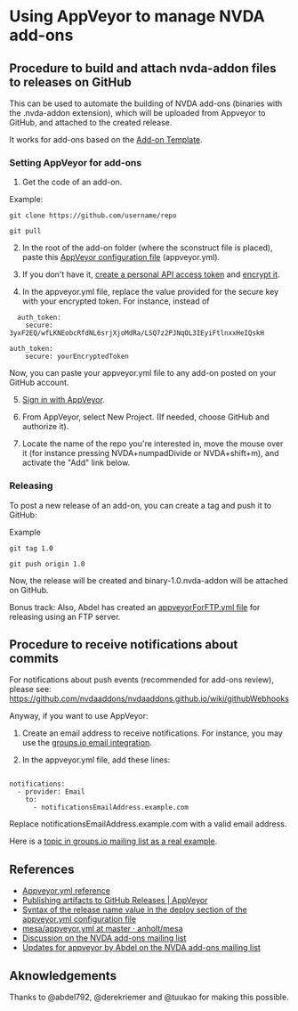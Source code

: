 # Using AppVeyor to manage NVDA add-ons 

## Procedure to build and attach nvda-addon files to releases on GitHub

This can be used to automate the building of NVDA add-ons (binaries with the .nvda-addon extension), which will be uploaded from Appveyor to GitHub, and attached to the created release.

It works for add-ons based on the [Add-on Template](https://github.com/nvdaaddons/addontemplate).

### Setting AppVeyor for add-ons

1. Get the code of an add-on.

Example:

```
git clone https://github.com/username/repo

git pull
```
2. In the root of the add-on folder (where the sconstruct file is placed), paste this [AppVeyor configuration file](https://gist.github.com/nvdaes/a486e45b98566d530688f6da9ce75f84/raw/d05b620185a58327b39da1215cf3c13c01249031/appveyor.yml) (appveyor.yml).

3. If you don't have it, [create a personal API access token](https://github.com/settings/tokens) and [encrypt it](https://ci.appveyor.com/tools/encrypt).

4. In the appveyor.yml file, replace the value provided for the secure key with your encrypted token. For instance, instead of

```
  auth_token:
    secure: 3yxF2EQ/wfLKNEobcRfdNL6srjXjoMdRa/LSQ7z2PJNqOL3IEyiFtlnxxHeIQskH
```

```
auth_token:
    secure: yourEncryptedToken
```

Now, you can paste your appveyor.yml file to any add-on posted on your GitHub account.

5. [Sign in with AppVeyor](https://www.appveyor.com/).

6. From AppVeyor, select New Project. (If needed, choose GitHub and authorize it).

7. Locate the name of the repo you're interested in, move the mouse over it (for instance pressing NVDA+numpadDivide or NVDA+shift+m), and activate the "Add" link below.

### Releasing

To post a new release of an add-on, you can create a tag and push it to GitHub:

Example

```
git tag 1.0

git push origin 1.0
```

Now, the release will be created and binary-1.0.nvda-addon will be attached on GitHub.

Bonus track: Also, Abdel has created an [appveyorForFTP.yml file](https://gist.githubusercontent.com/nvdaes/a486e45b98566d530688f6da9ce75f84/raw/46236e04b02de117f9edbb30aaf626692116b6c3/appveyorForFTP.yml) for releasing using an FTP server.


## Procedure to receive notifications about commits

For notifications about push events (recommended for add-ons review), please see:
https://github.com/nvdaaddons/nvdaaddons.github.io/wiki/githubWebhooks

Anyway, if you want to use AppVeyor: 

1. Create an email address to receive notifications. For instance, you may use the [groups.io email integration](https://groups.io/static/features).

2. In the appveyor.yml file, add these lines:

```

notifications:
  - provider: Email
    to:
      - notificationsEmailAddress.example.com

```

Replace notificationsEmailAddress.example.com with a valid email address.

Here is a [topic in groups.io mailing list as a real example](https://nvdaes.groups.io/g/NVDAADDONSCOMMITS/topic/build_completed/27377767).

## References

- [Appveyor.yml reference](https://www.appveyor.com/docs/appveyor-yml/)
- [Publishing artifacts to GitHub Releases | AppVeyor](https://www.appveyor.com/docs/deployment/github/#configuring-in-appveyoryml)
- [Syntax of the release name value in the deploy section of the appveyor.yml configuration file](http://help.appveyor.com/discussions/questions/9221-syntax-of-the-release-name-value-in-the-deploy-section-of-the-appveyoryml-configuration-file)
- [mesa/appveyor.yml at master · anholt/mesa](https://github.com/anholt/mesa/blob/master/appveyor.yml)
- [Discussion on the NVDA add-ons mailing list](https://nvda-addons.groups.io/g/nvda-addons/topic/6220467)
- [Updates for appveyor by Abdel on the NVDA add-ons mailing list](https://nvda-addons.groups.io/g/nvda-addons/topic/31686195#7943)

## Aknowledgements

Thanks to @abdel792, @derekriemer and @tuukao for making this possible.
